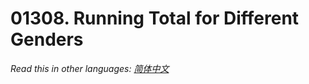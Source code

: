 # 01308. Running Total for Different Genders

  _Read this in other languages:_
    [_简体中文_](README.zh-CN.md)

